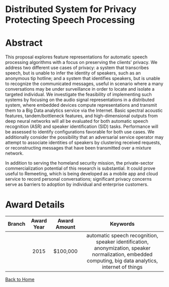 
Distributed System for Privacy Protecting Speech Processing
===========================================================

# Abstract


This proposal explores feature representations for automatic speech processing algorithms with a focus on preserving the clients' privacy.  We address two different use cases of privacy:  a system that transcribes speech, but is unable to infer the identity of speakers, such as an anonymous tip hotline; and a system that identifies speakers, but is unable to recognize the communicated messages, useful in scenario where a many conversations may be under surveillance in order to locate and isolate a targeted individual. We investigate the feasibility of implementing such systems by focusing on the audio signal representations in a distributed system, where embedded devices compute representations and transmit them to a Big Data analytics service via the Internet.  Basic spectral acoustic features, tandem/bottleneck features, and high-dimensional outputs from deep neural networks will all be evaluated for both automatic speech recognition (ASR) and speaker identification (SID) tasks.  Performance will be assessed to identify configurations favorable for both use cases.  We additionally consider the possibility that an adversarial service operator may attempt to associate identities of speakers by clustering received requests, or reconstructing messages that have been transmitted over a mixture network.

In addition to serving the homeland security mission, the private-sector commercialization potential of this research is substantial.  It could prove useful to Remeeting, which is being developed as a mobile app and cloud service to record personal conversations; significant privacy concerns serve as barriers to adoption by individual and enterprise customers.  

# Award Details

|Branch|Award Year|Award Amount|Keywords|
| :---: | :---: | :---: | :---: |
||2015|$100,000|automatic speech recognition, speaker identification, anonymization, speaker normalization, embedded computing, big data analytics, internet of things|
  
  


[Back to Home](https://github.com/chrischow/dod_sbir_awards/DJ/#1825)